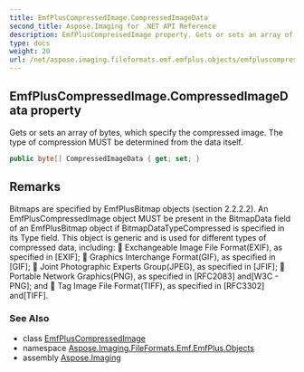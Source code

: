 ```yaml
---
title: EmfPlusCompressedImage.CompressedImageData
second_title: Aspose.Imaging for .NET API Reference
description: EmfPlusCompressedImage property. Gets or sets an array of bytes which specify the compressed image. The type of compression MUST be determined from the data itself
type: docs
weight: 20
url: /net/aspose.imaging.fileformats.emf.emfplus.objects/emfpluscompressedimage/compressedimagedata/
---
```

## EmfPlusCompressedImage.CompressedImageData property

Gets or sets an array of bytes, which specify the compressed image. The type of compression MUST be determined from the data itself.

```csharp
public byte[] CompressedImageData { get; set; }
```

## Remarks

Bitmaps are specified by EmfPlusBitmap objects (section 2.2.2.2). An EmfPlusCompressedImage object MUST be present in the BitmapData field of an EmfPlusBitmap object if BitmapDataTypeCompressed is specified in its Type field. This object is generic and is used for different types of compressed data, including:  Exchangeable Image File Format(EXIF), as specified in [EXIF];  Graphics Interchange Format(GIF), as specified in [GIF];  Joint Photographic Experts Group(JPEG), as specified in [JFIF];  Portable Network Graphics(PNG), as specified in [RFC2083] and[W3C - PNG]; and  Tag Image File Format(TIFF), as specified in [RFC3302] and[TIFF].

### See Also

* class [EmfPlusCompressedImage](../)
* namespace [Aspose.Imaging.FileFormats.Emf.EmfPlus.Objects](../../emfpluscompressedimage/)
* assembly [Aspose.Imaging](../../../)


